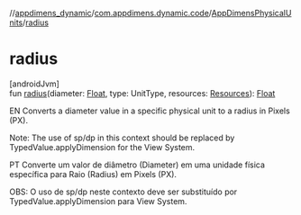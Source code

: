 //[appdimens_dynamic](../../../index.md)/[com.appdimens.dynamic.code](../index.md)/[AppDimensPhysicalUnits](index.md)/[radius](radius.md)

# radius

[androidJvm]\
fun [radius](radius.md)(diameter: [Float](https://kotlinlang.org/api/core/kotlin-stdlib/kotlin/-float/index.html), type: UnitType, resources: [Resources](https://developer.android.com/reference/kotlin/android/content/res/Resources.html)): [Float](https://kotlinlang.org/api/core/kotlin-stdlib/kotlin/-float/index.html)

EN Converts a diameter value in a specific physical unit to a radius in Pixels (PX).

Note: The use of sp/dp in this context should be replaced by TypedValue.applyDimension for the View System.

PT Converte um valor de diâmetro (Diameter) em uma unidade física específica para Raio (Radius) em Pixels (PX).

OBS: O uso de sp/dp neste contexto deve ser substituído por TypedValue.applyDimension para View System.